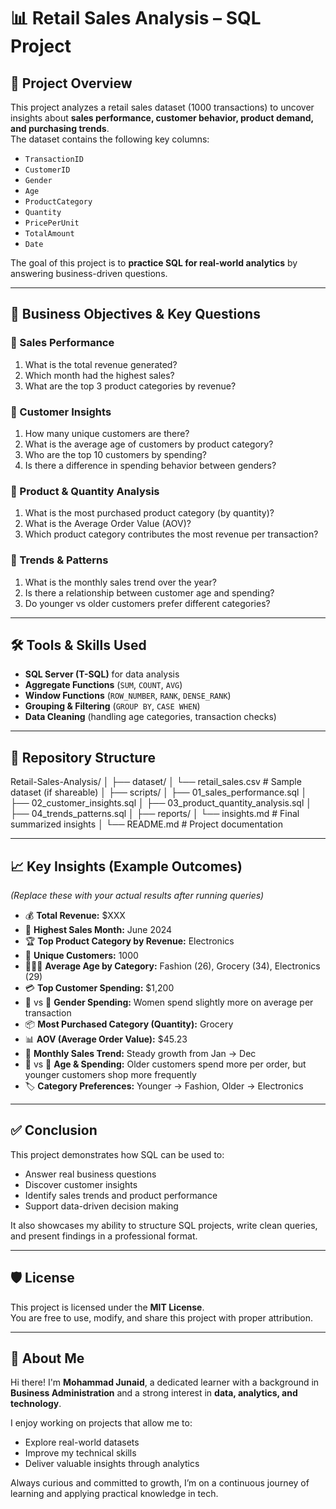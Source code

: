 # 📊 Retail Sales Analysis – SQL Project  

## 📌 Project Overview  
This project analyzes a retail sales dataset (1000 transactions) to uncover insights about **sales performance, customer behavior, product demand, and purchasing trends**.  
The dataset contains the following key columns:  
- `TransactionID`  
- `CustomerID`  
- `Gender`  
- `Age`  
- `ProductCategory`  
- `Quantity`  
- `PricePerUnit`  
- `TotalAmount`  
- `Date`  

The goal of this project is to **practice SQL for real-world analytics** by answering business-driven questions.  

---

## 🎯 Business Objectives & Key Questions  

### 🔹 Sales Performance  
1. What is the total revenue generated?  
2. Which month had the highest sales?  
3. What are the top 3 product categories by revenue?  

### 🔹 Customer Insights  
1. How many unique customers are there?  
2. What is the average age of customers by product category?  
3. Who are the top 10 customers by spending?  
4. Is there a difference in spending behavior between genders?  

### 🔹 Product & Quantity Analysis  
1. What is the most purchased product category (by quantity)?  
2. What is the Average Order Value (AOV)?  
3. Which product category contributes the most revenue per transaction?  

### 🔹 Trends & Patterns  
1. What is the monthly sales trend over the year?  
2. Is there a relationship between customer age and spending?  
3. Do younger vs older customers prefer different categories?  

---

## 🛠️ Tools & Skills Used  
- **SQL Server (T-SQL)** for data analysis  
- **Aggregate Functions** (`SUM`, `COUNT`, `AVG`)  
- **Window Functions** (`ROW_NUMBER`, `RANK`, `DENSE_RANK`)  
- **Grouping & Filtering** (`GROUP BY`, `CASE WHEN`)  
- **Data Cleaning** (handling age categories, transaction checks)  

---

## 📂 Repository Structure 
Retail-Sales-Analysis/
│
├── dataset/
│   └── retail_sales.csv       # Sample dataset (if shareable)
│
├── scripts/
│   ├── 01_sales_performance.sql
│   ├── 02_customer_insights.sql
│   ├── 03_product_quantity_analysis.sql
│   ├── 04_trends_patterns.sql
│
├── reports/
│   └── insights.md            # Final summarized insights
│
└── README.md                  # Project documentation

---

## 📈 Key Insights (Example Outcomes)  
*(Replace these with your actual results after running queries)*  

- 💰 **Total Revenue:** $XXX  
- 📅 **Highest Sales Month:** June 2024  
- 🏆 **Top Product Category by Revenue:** Electronics  
- 👥 **Unique Customers:** 1000  
- 🧑‍🤝‍🧑 **Average Age by Category:** Fashion (26), Grocery (34), Electronics (29)  
- 💳 **Top Customer Spending:** $1,200  
- 👩 vs 👨 **Gender Spending:** Women spend slightly more on average per transaction  
- 📦 **Most Purchased Category (Quantity):** Grocery  
- 📊 **AOV (Average Order Value):** $45.23  
- 🔄 **Monthly Sales Trend:** Steady growth from Jan → Dec  
- 👶 vs 👴 **Age & Spending:** Older customers spend more per order, but younger customers shop more frequently  
- 🏷 **Category Preferences:** Younger → Fashion, Older → Electronics  

---

## ✅ Conclusion  
This project demonstrates how SQL can be used to:  
- Answer real business questions  
- Discover customer insights  
- Identify sales trends and product performance  
- Support data-driven decision making  

It also showcases my ability to structure SQL projects, write clean queries, and present findings in a professional format.

---

## 🛡️ License  
This project is licensed under the **MIT License**.  
You are free to use, modify, and share this project with proper attribution.  

---

## 🌟 About Me  
Hi there! I'm **Mohammad Junaid**, a dedicated learner with a background in **Business Administration** and a strong interest in **data, analytics, and technology**.  

I enjoy working on projects that allow me to:  
- Explore real-world datasets  
- Improve my technical skills  
- Deliver valuable insights through analytics  

Always curious and committed to growth, I’m on a continuous journey of learning and applying practical knowledge in tech.  

